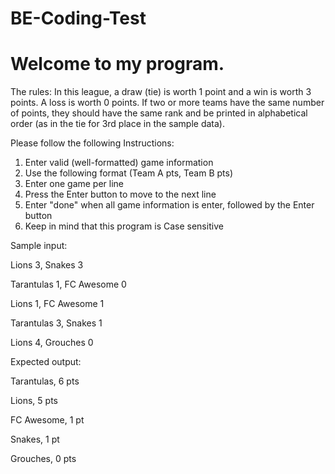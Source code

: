 # BE-Coding-Test
# Welcome to my program.
The rules:
In this league, a draw (tie) is worth 1 point and a win is worth 3 points. A loss is worth 0 points.
If two or more teams have the same number of points, they should have the same rank and be
printed in alphabetical order (as in the tie for 3rd place in the sample data).

Please follow the following Instructions:
1. Enter valid (well-formatted) game information
2. Use the following format (Team A pts, Team B pts)
3. Enter one game per line
4. Press the Enter button to move to the next line
5. Enter "done" when all game information is enter, followed by the Enter button
6. Keep in mind that this program is Case sensitive

Sample input:

Lions 3, Snakes 3 

Tarantulas 1, FC Awesome 0

Lions 1, FC Awesome 1

Tarantulas 3, Snakes 1

Lions 4, Grouches 0

Expected output:

Tarantulas, 6 pts

Lions, 5 pts

FC Awesome, 1 pt

Snakes, 1 pt

Grouches, 0 pts
